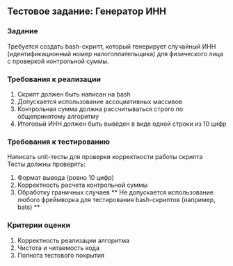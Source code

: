 ## Тестовое задание: Генератор ИНН
### Задание  
Требуется создать bash-скрипт, который генерирует случайный ИНН (идентификационный номер налогоплательщика) для физического лица с проверкой контрольной суммы.  

### Требования к реализации
1. Скрипт должен быть написан на bash
2. Допускается использование ассоциативных массивов
3. Контрольная сумма должна рассчитываться строго по общепринятому алгоритму
4. Итоговый ИНН должен быть выведен в виде одной строки из 10 цифр

### Требования к тестированию
Написать unit-тесты для проверки корректности работы скрипта  
Тесты должны проверять:  
1. Формат вывода (ровно 10 цифр)
2. Корректность расчета контрольной суммы
3. Обработку граничных случаев
** Не допускается использование любого фреймворка для тестирования bash-скриптов (например, bats) **

### Критерии оценки
1. Корректность реализации алгоритма
2. Чистота и читаемость кода
3. Полнота тестового покрытия